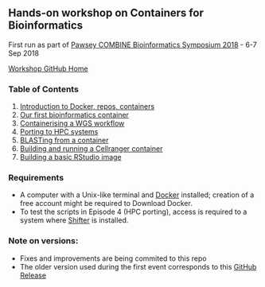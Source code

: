 ## Hands-on workshop on Containers for Bioinformatics

First run as part of [Pawsey COMBINE Bioinformatics Symposium 2018](https://www.pawsey.org.au/bio-symposium) - 6-7 Sep 2018

[Workshop GitHub Home](https://github.com/PawseySC/bio-workshop-18)

### Table of Contents
1. [Introduction to Docker, repos, containers](https://github.com/PawseySC/bio-workshop-18/blob/master/1.containers.md)
2. [Our first bioinformatics container](https://github.com/PawseySC/bio-workshop-18/blob/master/2.fastqc.md)
3. [Containerising a WGS workflow](https://github.com/PawseySC/bio-workshop-18/blob/master/3.wgs_workflow.md)
4. [Porting to HPC systems](https://github.com/PawseySC/bio-workshop-18/blob/master/4.hpc.md)
5. [BLASTing from a container](https://github.com/PawseySC/bio-workshop-18/blob/master/5.blast.md)
6. [Building and running a Cellranger container](https://github.com/PawseySC/bio-workshop-18/blob/master/6.cellranger.md)
7. [Building a basic RStudio image](https://github.com/PawseySC/bio-workshop-18/blob/master/7.rstudio_build.md)

### Requirements
- A computer with a Unix-like terminal and [Docker](https://www.docker.com) installed;
creation of a free account might be required to Download Docker.
- To test the scripts in Episode 4 (HPC porting),
access is required to a system where [Shifter](https://github.com/NERSC/shifter) is installed.

### Note on versions:
- Fixes and improvements are being commited to this repo
- The older version used during the first event corresponds to this [GitHub Release](https://github.com/PawseySC/bio-workshop-18/releases/tag/7Sep18)
